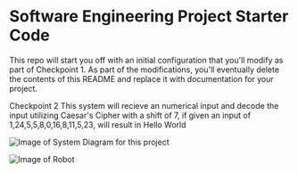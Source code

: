 # Software Engineering Project Starter Code

This repo will start you off with an initial configuration that you'll modify as part of Checkpoint 1. As part of the modifications, you'll eventually delete the contents of this README and replace it with documentation for your project.

Checkpoint 2
This system will recieve an numerical input and decode the input utilizing Caesar's Cipher with a shift of 7, if given an input of 1,24,5,5,8,0,16,8,11,5,23, will result in Hello World 

![Image of System Diagram for this project](https://github.com/ChrisNolasco135/project-starter-code-ChrisNolasco135/blob/main/images/SystemDiagram.jpg?raw=true)

![Image of 
Robot](https://github.com/kbrainard1/ExampleSiteHosting/blob/main/images/automate.jpg?raw=true) 